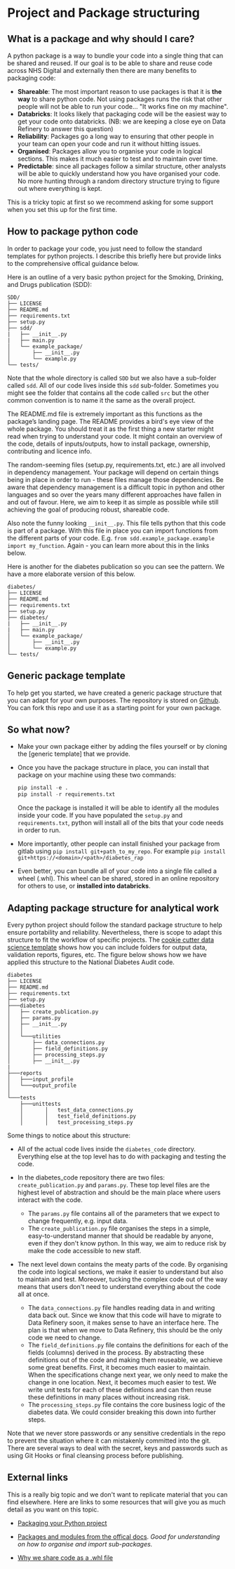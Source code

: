 # Project and Package structuring

## What is a package and why should I care?

A python package is a way to bundle your code into a single thing that can be shared and reused. If our goal is to be able to share and reuse code across NHS Digital and externally then there are many benefits to packaging code:

- **Shareable**: The most important reason to use packages is that it is **the way** to share python code. Not using packages runs the risk that other people will not be able to run your code... "It works fine on my machine".
- **Databricks**: It looks likely that packaging code will be the easiest way to get your code onto databricks. (NB: we are keeping a close eye on Data Refinery to answer this question)
- **Reliability**: Packages go a long way to ensuring that other people in your team can open your code and run it without hitting issues.
- **Organised**: Packages allow you to organise your code in logical sections. This makes it much easier to test and to maintain over time.
- **Predictable**: since all packages follow a similar structure, other analysts will be able to quickly understand how you have organised your code. No more hunting through a random directory structure trying to figure out where everything is kept.

This is a tricky topic at first so we recommend asking for some support when you set this up for the first time.

## How to package python code

In order to package your code, you just need to follow the standard templates for python projects. I describe this briefly here but provide links to the comprehensive offical guidance below.

Here is an outline of a very basic python project for the Smoking, Drinking, and Drugs publication (SDD):

```
SDD/
├── LICENSE
├── README.md
├── requirements.txt
├── setup.py
├── sdd/
|   ├── __init__.py
|   ├── main.py
│   └── example_package/
│       ├── __init__.py
│       └── example.py
└── tests/
```

Note that the whole directory is called `SDD` but we also have a sub-folder called `sdd`. All of our code lives inside this `sdd` sub-folder. Sometimes you might see the folder that contains all the code called `src` but the other common convention is to name it the same as the overall project.

The README.md file is extremely important as this functions as the package’s landing page. The README provides a bird's eye view of the whole package. You should treat it as the first thing a new starter might read when trying to understand your code. It might contain an overview of the code, details of inputs/outputs, how to install package, ownership, contributing and licence info.

The random-seeming files (setup.py, requirements.txt, etc.) are all involved in dependency management. Your package will depend on certain things being in place in order to run - these files manage those dependencies. Be aware that dependency management is a difficult topic in python and other languages and so over the years many different approaches have fallen in and out of favour. Here, we aim to keep it as simple as possible while still achieving the goal of producing robust, shareable code.

Also note the funny looking `__init__.py`. This file tells python that this code is part of a package. With this file in place you can import functions from the different parts of your code. E.g. `from sdd.example_package.example import my_function`. Again - you can learn more about this in the links below.

Here is another for the diabetes publication so you can see the pattern. We have a more elaborate version of this below.

```
diabetes/
├── LICENSE
├── README.md
├── requirements.txt
├── setup.py
├── diabetes/
|   ├── __init__.py
|   ├── main.py
│   └── example_package/
│       ├── __init__.py
│       └── example.py
└── tests/
```

## Generic package template

To help get you started, we have created a generic package structure that you can adapt for your own purposes. The repository is stored on [Github](https://github.com/NHSDigital/rap-package-template). You can fork this repo and use it as a starting point for your own package.

## So what now? 

- Make your own package either by adding the files yourself or by cloning the [generic template] that we provide.
- Once you have the package structure in place, you can install that package on your machine using these two commands:

  ```python
  pip install -e .
  pip install -r requirements.txt
  ```

  Once the package is installed it will be able to identify all the modules inside your code. If you have populated the `setup.py` and `requirements.txt`, python will install all of the bits that your code needs in order to run.

- More importantly, other people can install finished your package from gitlab using `pip install git+path_to_my_repo`. For example `pip install git+https://<domain>/<path>/diabetes_rap`

- Even better, you can bundle all of your code into a single file called a wheel (.whl). This wheel can be shared, stored in an online repository for others to use, or **installed into databricks**.

## Adapting package structure for analytical work

Every python project should follow the standard package structure to help ensure portability and reliability. Nevertheless, there is scope to adapt this structure to fit the workflow of specific projects. The [cookie cutter data science template](https://drivendata.github.io/cookiecutter-data-science/#directory-structure) shows how you can include folders for output data, validation reports, figures, etc.
The figure below shows how we have applied this structure to the National Diabetes Audit code.

```
diabetes
├── LICENSE
├── README.md
├── requirements.txt
├── setup.py
├───diabetes
│   ├── create_publication.py
│   ├── params.py
│   ├── __init__.py
│   │
│   └───utilities
│       ├── data_connections.py
│       ├── field_definitions.py
│       ├── processing_steps.py
│       ├── __init__.py
|
├───reports
│   ├───input_profile
│   └───output_profile
│
└───tests
    ├───unittests
    │       │   test_data_connections.py
    │       │   test_field_definitions.py
    │       │   test_processing_steps.py
```

Some things to notice about this structure:

- All of the actual code lives inside the `diabetes_code` directory. Everything else at the top level has to do with packaging and testing the code.
- In the diabetes_code repository there are two files: `create_publication.py` and `params.py`. These top level files are the highest level of abstraction and should be the main place where users interact with the code.

  - The `params.py` file contains all of the parameters that we expect to change frequently, e.g. input data.
  - The `create_publication.py` file organises the steps in a simple, easy-to-understand manner that should be readable by anyone, even if they don't know python. In this way, we aim to reduce risk by make the code accessible to new staff.

- The next level down contains the meaty parts of the code. By organising the code into logical sections, we make it easier to understand but also to maintain and test. Moreover, tucking the complex code out of the way means that users don't need to understand everything about the code all at once.
  - The `data_connections.py` file handles reading data in and writing data back out. Since we know that this code will have to migrate to Data Refinery soon, it makes sense to have an interface here. The plan is that when we move to Data Refinery, this should be the only code we need to change.
  - The `field_definitions.py` file contains the definitions for each of the fields (columns) derived in the process. By abstracting these definitions out of the code and making them reuseable, we achieve some great benefits. First, it becomes much easier to maintain. When the specifications change next year, we only need to make the change in one location. Next, it becomes much easier to test. We write unit tests for each of these definitions and can then reuse these definitions in many places without increasing risk.
  - The `processing_steps.py` file contains the core business logic of the diabetes data. We could consider breaking this down into further steps.

Note that we never store passwords or any sensitive credentials in the repo to prevent the situation where it can mistakenly committed into the git. There are several ways to deal with the secret, keys and passwords such as using Git Hooks or final cleansing process before publishing. 

## External links

This is a really big topic and we don't want to replicate material that you can find elsewhere. Here are links to some resources that will give you as much detail as you want on this topic.

- [Packaging your Python project](https://packaging.python.org/tutorials/packaging-projects/)

- [Packages and modules from the offical docs](https://docs.python.org/3/tutorial/modules.html#packages).
  _Good for understanding on how to organise and import sub-packages._

- [Why we share code as a .whl file](https://packaging.python.org/discussions/wheel-vs-egg/)
